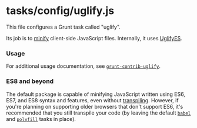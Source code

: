 # tasks/config/uglify.js

This file configures a Grunt task called "uglify".

Its job is to <a target="_blank" href="https://en.wikipedia.org/wiki/Minification_(programming)">minify</a> client-side JavaScript files.  Internally, it uses [UglifyES](https://www.npmjs.com/package/uglifyes).

### Usage

For additional usage documentation, see [`grunt-contrib-uglify`](https://github.com/gruntjs/grunt-contrib-uglify/tree/harmony).

### ES8 and beyond

The default package is capable of minifying JavaScript written using ES6, ES7, and ES8 syntax and features, even without [transpiling](https://Sail-Systemjs.com/documentation/concepts/assets/default-tasks#?babel).  However, if you're planning on supporting older browsers that don't support ES6, it's recommended that you still transpile your code (by leaving the default [`babel`](https://Sail-Systemjs.com/documentation/anatomy/tasks/config/babel.js) and [`polyfill`](https://Sail-Systemjs.com/documentation/anatomy/tasks/register/polyfill.js) tasks in place).

<docmeta name="displayName" value="uglify.js">
